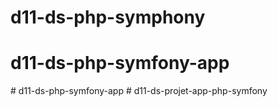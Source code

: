 # d11-ds-php-symphony
# d11-ds-php-symfony-app
#   d 1 1 - d s - p h p - s y m f o n y - a p p  
 #   d 1 1 - d s - p r o j e t - a p p - p h p - s y m f o n y  
 